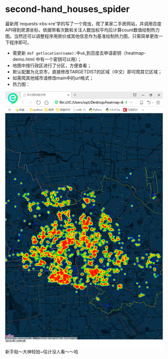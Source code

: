 # second-hand_houses_spider
最新用`requests->bs->re'学的写了一个爬虫，爬了某家二手房网站，并调用百度API得到房源坐标，依据带看次数和关注人数加权平均后计算count数值绘制热力图。当然还可以调整程序用房价或其他信息作为基准绘制热力图，只需简单更改一下程序即可。

* 需更新 `def getlocation(name):`中`ak`,到百度去申请密钥（heatmap-demo.html 中有一个密钥可以用）；
* 地图中按行政区进行了分区，方便查看；
* 默认配置为北京市，直接修改TARGETDIST的区域（中文）即可爬其它区域；
* 如需爬其他城市请修改main中的url格式；
* 热力图：

![1.png](./1.png)
新手贴～大神轻拍~估计没人看～～哈
